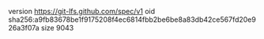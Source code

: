 version https://git-lfs.github.com/spec/v1
oid sha256:a9fb83678be1f9175208f4ec6814fbb2be6be8a83db42ce567fd20e926a3f07a
size 9043
